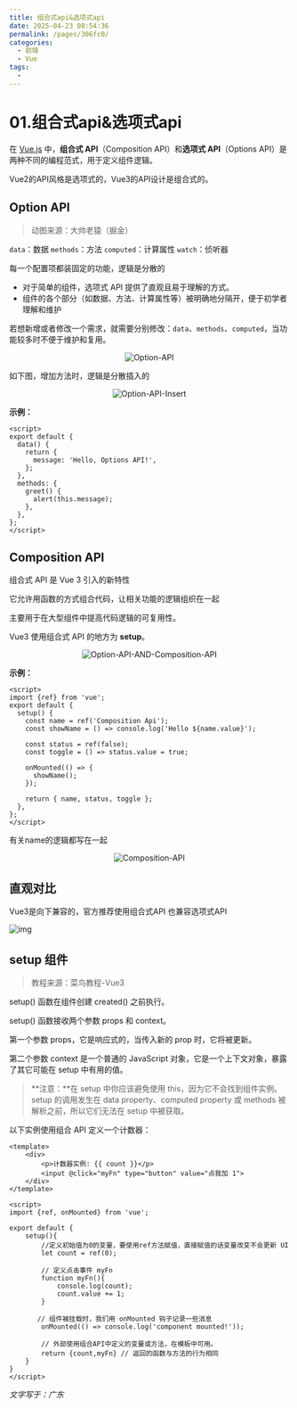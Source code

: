 ```yaml
---
title: 组合式api&选项式api
date: 2025-04-23 08:54:36
permalink: /pages/306fc0/
categories:
  - 前端
  - Vue
tags:
  - 
---
```



# 01.组合式api&选项式api

在 [Vue.js](https://cn.vuejs.org/) 中，**组合式 API**（Composition API）和**选项式 API**（Options API）是两种不同的编程范式，用于定义组件逻辑。

<!-- more -->   

Vue2的API风格是选项式的，Vue3的API设计是组合式的。

## Option API

> 动图来源：大帅老猿（掘金）

`data`：数据  `methods`：方法 `computed`：计算属性 `watch`：侦听器

每一个配置项都装固定的功能，逻辑是分散的

- 对于简单的组件，选项式 API 提供了直观且易于理解的方式。
- 组件的各个部分（如数据、方法、计算属性等）被明确地分隔开，便于初学者理解和维护

若想新增或者修改一个需求，就需要分别修改：`data`、`methods`、`computed`，当功能较多时不便于维护和复用。

<div style="text-align: center">
  <img src="../../.vuepress/public/blog_images/Option-API.gif" alt="Option-API" style="zoom:100%;" />
</div>

如下图，增加方法时，逻辑是分散插入的

<div style="text-align: center">
  <img src="../../.vuepress/public/blog_images/Option-API-Insert.gif" alt="Option-API-Insert" style="zoom:100%;" />
</div>

**示例：**

```vue
<script>
export default {
  data() {
    return {
      message: 'Hello, Options API!',
    };
  },
  methods: {
    greet() {
      alert(this.message);
    },
  },
};
</script>
```

## Composition API

组合式 API 是 Vue 3 引入的新特性

它允许用函数的方式组合代码，让相关功能的逻辑组织在一起

主要用于在大型组件中提高代码逻辑的可复用性。

Vue3 使用组合式 API 的地方为 **setup**。

<div style="text-align: center">
  <img src="../../.vuepress/public/blog_images/Option-API-AND-Composition-API.gif" alt="Option-API-AND-Composition-API" style="zoom:100%;" />
</div>

**示例：**

```vue
<script>
import {ref} from 'vue';
export default {
  setup() {
    const name = ref('Composition Api');
    const showName = () => console.log('Hello ${name.value}');

    const status = ref(false);
    const toggle = () => status.value = true;

    onMounted(() => {
      showName();
    });

    return { name, status, toggle };
  },
};
</script>
```

有关name的逻辑都写在一起

<div style="text-align: center">
  <img src="../../.vuepress/public/blog_images/Composition-API.gif" alt="Composition-API" style="zoom:100%;" />
</div>

## **直观对比**

Vue3是向下兼容的，官方推荐使用组合式API 也兼容选项式API

![img](../../.vuepress/public/blog_images/1_XAFDevIS3H4zaftHefYOsA.png)

## setup 组件

> 教程来源：菜鸟教程-Vue3

setup() 函数在组件创建 created() 之前执行。

setup() 函数接收两个参数 props 和 context。

第一个参数 props，它是响应式的，当传入新的 prop 时，它将被更新。

第二个参数 context 是一个普通的 JavaScript 对象，它是一个上下文对象，暴露了其它可能在 setup 中有用的值。

> **注意：**在 setup 中你应该避免使用 this，因为它不会找到组件实例。setup 的调用发生在 data property、computed property 或 methods 被解析之前，所以它们无法在 setup 中被获取。

以下实例使用组合 API 定义一个计数器：

```vue
<template>
    <div>
        <p>计数器实例: {{ count }}</p>
        <input @click="myFn" type="button" value="点我加 1">
    </div>
</template>

<script> 
import {ref, onMounted} from 'vue';

export default {
    setup(){
        //定义初始值为0的变量，要使用ref方法赋值，直接赋值的话变量改变不会更新 UI
        let count = ref(0);

        // 定义点击事件 myFn
        function myFn(){
            console.log(count);
            count.value += 1;
        }
       
       // 组件被挂载时，我们用 onMounted 钩子记录一些消息
        onMounted(() => console.log('component mounted!'));

        // 外部使用组合API中定义的变量或方法，在模板中可用。
        return {count,myFn} // 返回的函数与方法的行为相同
    }
}
</script>
```

*文字写于：广东*